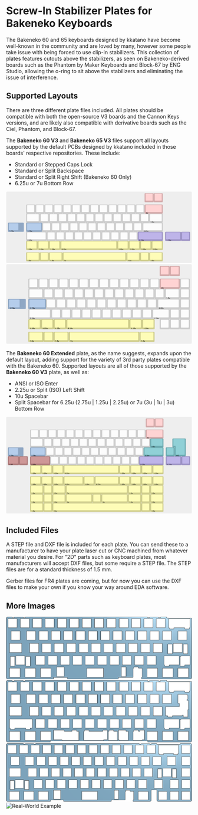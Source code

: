 # Screw-In Stabilizer Plates for Bakeneko Keyboards

The Bakeneko 60 and 65 keyboards designed by kkatano have become well-known in the community and are loved by many, however some people take issue with being forced to use clip-in stabilizers. This collection of plates features cutouts above the stabilizers, as seen on Bakeneko-derived boards such as the Phantom by Maker Keyboards and Block-67 by ENG Studio, allowing the o-ring to sit above the stabilizers and eliminating the issue of interference.

## Supported Layouts

There are three different plate files included. All plates should be compatible with both the open-source V3 boards and the Cannon Keys versions, and are likely also compatible with derivative boards such as the Ciel, Phantom, and Block-67.

The **Bakeneko 60 V3** and **Bakeneko 65 V3** files support all layouts supported by the default PCBs designed by kkatano included in those boards' respective repositories. These include:

- Standard or Stepped Caps Lock
- Standard or Split Backspace
- Standard or Split Right Shift (Bakeneko 60 Only)
- 6.25u or 7u Bottom Row

![Bakeneko 60](/images/bakeneko-60-v3-layout.png)
![Bakeneko 65](/images/bakeneko-65-v3-layout.png)

The **Bakeneko 60 Extended** plate, as the name suggests, expands upon the default layout, adding support for the variety of 3rd party plates compatible with the Bakeneko 60. Supported layouts are all of those supported by the **Bakeneko 60 V3** plate, as well as:

- ANSI or ISO Enter
- 2.25u or Split (ISO) Left Shift
- 10u Spacebar
- Split Spacebar for 6.25u (2.75u | 1.25u | 2.25u) or 7u (3u | 1u | 3u) Bottom Row

![Bakeneko 60 Extended](/images/bakeneko-60-extended-layout.png)

## Included Files

A STEP file and DXF file is included for each plate. You can send these to a manufacturer to have your plate laser cut or CNC machined from whatever material you desire. For "2D" parts such as keyboard plates, most manufacturers will accept DXF files, but some require a STEP file. The STEP files are for a standard thickness of 1.5 mm.

Gerber files for FR4 plates are coming, but for now you can use the DXF files to make your own if you know your way around EDA software.

## More Images

![Bakeneko 60 V3 Plate](/images/bakeneko-60-v3-plate.png)
![Bakeneko 60 Extended Plate](/images/bakeneko-60-extended-plate.png)
![Bakeneko 65 V3 Plate](/images/bakeneko-65-v3-plate.png)
![Real-World Example](/images/example.jpg)
